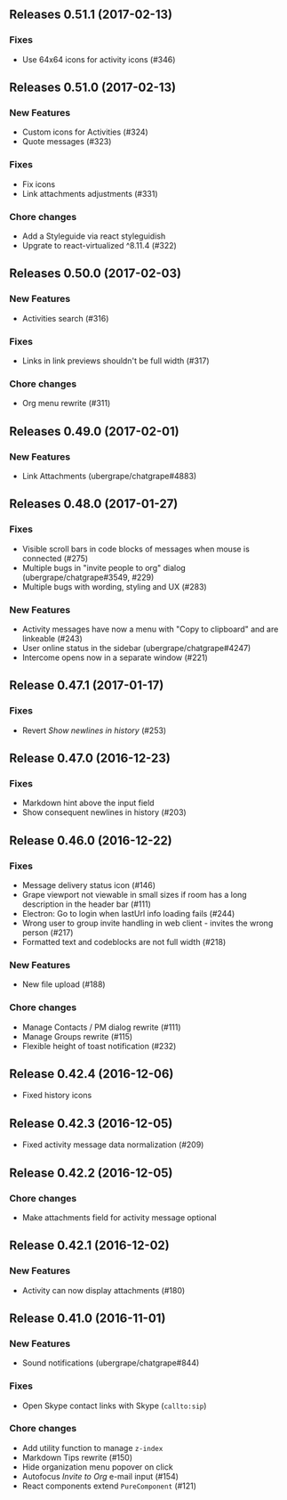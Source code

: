 ## Releases 0.51.1 (2017-02-13)

### Fixes

* Use 64x64 icons for activity icons (#346)

## Releases 0.51.0 (2017-02-13)

### New Features

* Custom icons for Activities (#324)
* Quote messages (#323)

### Fixes

* Fix icons
* Link attachments adjustments (#331)

### Chore changes

* Add a Styleguide via react styleguidish
* Upgrate to react-virtualized ^8.11.4 (#322)

## Releases 0.50.0 (2017-02-03)

### New Features

* Activities search (#316)

### Fixes

* Links in link previews shouldn't be full width (#317)

### Chore changes

* Org menu rewrite (#311)

## Releases 0.49.0 (2017-02-01)

### New Features

* Link Attachments (ubergrape/chatgrape#4883)

## Releases 0.48.0 (2017-01-27)

### Fixes

* Visible scroll bars in code blocks of messages when mouse is connected (#275)
* Multiple bugs in "invite people to org" dialog (ubergrape/chatgrape#3549, #229)
* Multiple bugs with wording, styling and UX (#283)

### New Features

* Activity messages have now a menu with "Copy to clipboard" and are linkeable (#243)
* User online status in the sidebar (ubergrape/chatgrape#4247)
* Intercome opens now in a separate window (#221)

## Release 0.47.1 (2017-01-17)

### Fixes

* Revert *Show newlines in history* (#253)

## Release 0.47.0 (2016-12-23)

### Fixes

* Markdown hint above the input field
* Show consequent newlines in history (#203)

## Release 0.46.0 (2016-12-22)

### Fixes

* Message delivery status icon (#146)
* Grape viewport not viewable in small sizes if room has a long description in the header bar (#111)
* Electron: Go to login when lastUrl info loading fails (#244)
* Wrong user to group invite handling in web client - invites the wrong person (#217)
* Formatted text and codeblocks are not full width (#218)

### New Features

* New file upload (#188)

### Chore changes

* Manage Contacts / PM dialog rewrite (#111)
* Manage Groups rewrite (#115)
* Flexible height of toast notification (#232)

## Release 0.42.4 (2016-12-06)

* Fixed history icons


## Release 0.42.3 (2016-12-05)

* Fixed activity message data normalization (#209)


## Release 0.42.2 (2016-12-05)

### Chore changes

* Make attachments field for activity message optional


## Release 0.42.1 (2016-12-02)

### New Features

* Activity can now display attachments (#180)


## Release 0.41.0 (2016-11-01)

### New Features

* Sound notifications (ubergrape/chatgrape#844)

### Fixes

* Open Skype contact links with Skype (`callto:sip`)

### Chore changes

* Add utility function to manage `z-index`
* Markdown Tips rewrite (#150)
* Hide organization menu popover on click
* Autofocus *Invite to Org* e-mail input (#154)
* React components extend `PureComponent` (#121)
